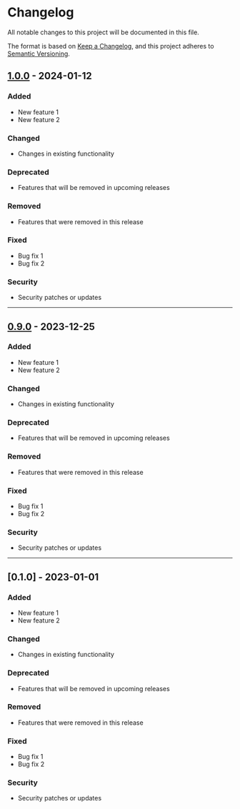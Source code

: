 # Changelog

All notable changes to this project will be documented in this file.

The format is based on [Keep a Changelog](https://keepachangelog.com/en/1.0.0/),
and this project adheres to [Semantic Versioning](https://semver.org/spec/v2.0.0.html).


## [1.0.0] - 2024-01-12
### Added
- New feature 1
- New feature 2

### Changed
- Changes in existing functionality

### Deprecated
- Features that will be removed in upcoming releases

### Removed
- Features that were removed in this release

### Fixed
- Bug fix 1
- Bug fix 2

### Security
- Security patches or updates

---

## [0.9.0] - 2023-12-25
### Added
- New feature 1
- New feature 2

### Changed
- Changes in existing functionality

### Deprecated
- Features that will be removed in upcoming releases

### Removed
- Features that were removed in this release

### Fixed
- Bug fix 1
- Bug fix 2

### Security
- Security patches or updates

---

## [0.1.0] - 2023-01-01
### Added
- New feature 1
- New feature 2

### Changed
- Changes in existing functionality

### Deprecated
- Features that will be removed in upcoming releases

### Removed
- Features that were removed in this release

### Fixed
- Bug fix 1
- Bug fix 2

### Security
- Security patches or updates


<!-- DO NOT FORGET TO ADD HERE ALL THE LINKS REFERENCES -->
[1.0.0]: https://github.com/yourusername/yourproject/releases/tag/v1.0.0
[0.9.0]: https://github.com/yourusername/yourproject/releases/tag/v0.9.0
